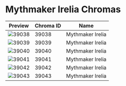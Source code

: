 # Mythmaker Irelia Chromas

| Preview | Chroma ID | Name |
|---------|-----------|------|
| ![39038](https://raw.communitydragon.org/latest/plugins/rcp-be-lol-game-data/global/default/v1/champion-chroma-images/39/39038.png) | 39038 | Mythmaker Irelia |
| ![39039](https://raw.communitydragon.org/latest/plugins/rcp-be-lol-game-data/global/default/v1/champion-chroma-images/39/39039.png) | 39039 | Mythmaker Irelia |
| ![39040](https://raw.communitydragon.org/latest/plugins/rcp-be-lol-game-data/global/default/v1/champion-chroma-images/39/39040.png) | 39040 | Mythmaker Irelia |
| ![39041](https://raw.communitydragon.org/latest/plugins/rcp-be-lol-game-data/global/default/v1/champion-chroma-images/39/39041.png) | 39041 | Mythmaker Irelia |
| ![39042](https://raw.communitydragon.org/latest/plugins/rcp-be-lol-game-data/global/default/v1/champion-chroma-images/39/39042.png) | 39042 | Mythmaker Irelia |
| ![39043](https://raw.communitydragon.org/latest/plugins/rcp-be-lol-game-data/global/default/v1/champion-chroma-images/39/39043.png) | 39043 | Mythmaker Irelia |
